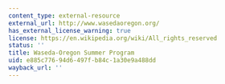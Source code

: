 ```yaml
---
content_type: external-resource
external_url: http://www.wasedaoregon.org/
has_external_license_warning: true
license: https://en.wikipedia.org/wiki/All_rights_reserved
status: ''
title: Waseda-Oregon Summer Program
uid: e885c776-94d6-497f-b84c-1a30e9a488dd
wayback_url: ''
---
```

